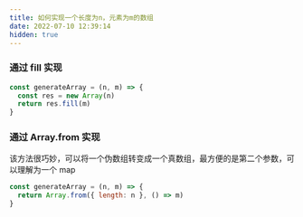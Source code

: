 ```yaml
---
title: 如何实现一个长度为n，元素为m的数组
date: 2022-07-10 12:39:14
hidden: true
---
```


### 通过 fill 实现

```javascript
const generateArray = (n, m) => {
  const res = new Array(n)
  return res.fill(m)
}
```

### 通过 Array.from 实现

该方法很巧妙，可以将一个伪数组转变成一个真数组，最方便的是第二个参数，可以理解为一个 map

```javascript
const generateArray = (n, m) => {
  return Array.from({ length: n }, () => m)
}
```
